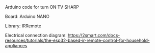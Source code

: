 Arduino code for turn ON TV SHARP

Board: Arduino NANO

Library: IRRemote

Electrical connection diagram:
https://2smart.com/docs-resources/tutorials/the-esp32-based-ir-remote-control-for-household-appliances
